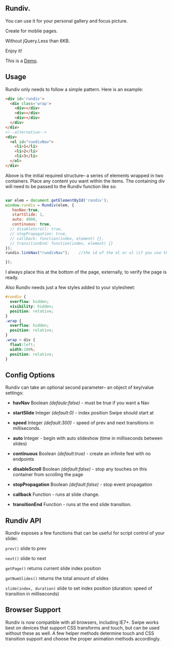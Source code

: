 ## Rundiv.
  You can use it for your personal gallery and focus picture.
  
  Create for moblie pages.
  
  Without jQuery.Less than 6KB.
  
  Enjoy it!

  This is a [Demo](http://1.rundiv.sinaapp.com/index.html).
  
## Usage
Rundiv only needs to follow a simple pattern. Here is an example:

``` html
<div id='rundiv'>
  <div class='wrap'>
    <div></div>
    <div></div>
    <div></div>
  </div>
</div>
<!--alternative-->
<div>
  <ol id="rundivNav">  
    <li>1</li>
    <li>2</li>
    <li>3</li>
  </ol>
</div>
```

Above is the initial required structure– a series of elements wrapped in two containers. Place any content you want within the items. The containing div will need to be passed to the Rundiv function like so:

``` js

var elem = document.getElementById('rundiv');
window.rundiv = Rundiv(elem, {
   hasNav:true,
   startSlide: 1,
   auto: 4000,
   continuous: true,
  // disableScroll: true,
  // stopPropagation: true,
  // callback: function(index, element) {},
  // transitionEnd: function(index, element) {}
});
rundiv.linkNav("rundivNav");    //the id of the ol or ul (if you use this,please make sure hasNav:true) 

});
```

I always place this at the bottom of the page, externally, to verify the page is ready.

Also Rundiv needs just a few styles added to your stylesheet:

``` css
#rundiv {
  overflow: hidden;
  visibility: hidden;
  position: relative;
}
.wrap {
  overflow: hidden;
  position: relative;
}
.wrap > div {
  float:left;
  width:100%;
  position: relative;
}
```

## Config Options

Rundiv can take an optional second parameter– an object of key/value settings:

- **havNav** Boolean *(defaule:false)* - must be true if you want a Nav

- **startSlide** Integer *(default:0)* - index position Swipe should start at

-	**speed** Integer *(default:300)* - speed of prev and next transitions in milliseconds.

- **auto** Integer - begin with auto slideshow (time in milliseconds between slides)

- **continuous** Boolean *(default:true)* - create an infinite feel with no endpoints

- **disableScroll** Boolean *(default:false)* - stop any touches on this container from scrolling the page

- **stopPropagation** Boolean *(default:false)* - stop event propagation
 
-	**callback** Function - runs at slide change.

- **transitionEnd** Function - runs at the end slide transition.


## Rundiv API

Rundiv exposes a few functions that can be useful for script control of your slider.

`prev()` slide to prev

`next()` slide to next

`getPage()` returns current slide index position

`getNumSlides()` returns the total amount of slides

`slide(index, duration)` slide to set index position (duration: speed of transition in milliseconds)

## Browser Support
Rundiv is now compatible with all browsers, including IE7+. Swipe works best on devices that support CSS transforms and touch, but can be used without these as well. A few helper methods determine touch and CSS transition support and choose the proper animation methods accordingly.

